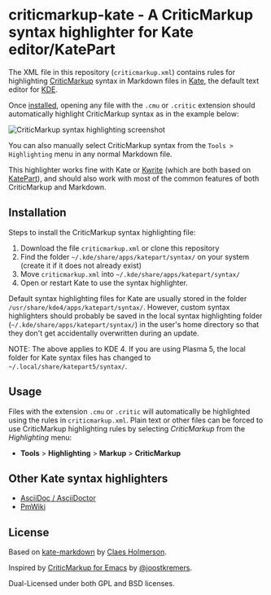 # criticmarkup-kate - A CriticMarkup syntax highlighter for Kate editor/KatePart

The XML file in this repository (`criticmarkup.xml`) contains rules for highlighting [CriticMarkup](http://criticmarkup.com/) syntax in Markdown files in [Kate](http://kate-editor.org/), the default text editor for [KDE](https://www.kde.org/).

Once [installed](#installation), opening any file with the `.cmu` or `.critic` extension should automatically highlight CriticMarkup syntax as in the example below:

![CriticMarkup syntax highlighting screenshot](https://cloud.githubusercontent.com/assets/9295750/14648308/8613e108-0616-11e6-95ae-789f5e9cdaf6.png)

You can also manually select CriticMarkup syntax from the `Tools > Highlighting` menu in any normal Markdown file.

This highlighter works fine with Kate or [Kwrite](https://www.kde.org/applications/utilities/kwrite/) (which are both based on [KatePart](http://kate-editor.org/about-katepart/)), and should also work with most of the common features of both CriticMarkup and Markdown.

## Installation

Steps to install the CriticMarkup syntax highlighting file:

1. Download the file `criticmarkup.xml` or clone this repository
2. Find the folder `~/.kde/share/apps/katepart/syntax/` on your system (create it if it does not already exist)
3. Move `criticmarkup.xml` into `~/.kde/share/apps/katepart/syntax/`
4. Open or restart Kate to use the syntax highlighter.

Default syntax highlighting files for Kate are usually stored in the folder `/usr/share/kde4/apps/katepart/syntax/`. However, custom syntax highlighters should probably be saved in the local syntax highlighting folder (`~/.kde/share/apps/katepart/syntax/`) in the user's home directory so that they don't get accidentally overwritten during an update.

NOTE: The above applies to KDE 4. If you are using Plasma 5, the local folder for Kate syntax files has changed to `~/.local/share/katepart5/syntax/`.

## Usage

Files with the extension `.cmu` or `.critic` will automatically be highlighted using the rules in `criticmarkup.xml`. Plain text or other files can be forced to use CriticMarkup highlighting rules by selecting _CriticMarkup_ from the _Highlighting_ menu:

* __Tools__ > __Highlighting__ > __Markup__ > __CriticMarkup__

## Other Kate syntax highlighters

* [AsciiDoc / AsciiDoctor](https://github.com/dohliam/asciidoc-kate)
* [PmWiki](https://github.com/dohliam/pmwiki-kate)

## License
Based on [kate-markdown](http://github.com/claes/kate-markdown/) by [Claes Holmerson](http://github.com/claes/).

Inspired by [CriticMarkup for Emacs](https://github.com/joostkremers/criticmarkup-emacs) by [@joostkremers](https://github.com/joostkremers).

Dual-Licensed under both GPL and BSD licenses.
